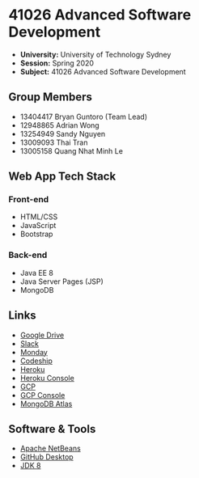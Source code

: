 # 41026 Advanced Software Development

- **University:** University of Technology Sydney
- **Session:** Spring 2020
- **Subject:** 41026 Advanced Software Development

## Group Members

- 13404417 Bryan Guntoro (Team Lead)
- 12948865 Adrian Wong
- 13254949 Sandy Nguyen
- 13009093 Thai Tran
- 13005158 Quang Nhat Minh Le

## Web App Tech Stack

### Front-end
- HTML/CSS
- JavaScript
- Bootstrap

### Back-end
- Java EE 8
- Java Server Pages (JSP)
- MongoDB

## Links

- [Google Drive](https://drive.google.com/drive/folders/1hYSAZWtSsTQhhmAIcCVMuD98-YkmWGMC?usp=sharing)
- [Slack](https://app.slack.com/client/T0187MBJ8E6/C018XGMRZSL)
- [Monday](https://introdcution-to-software-development.monday.com/boards/676182606)
- [Codeship](https://app.codeship.com/rapid-clean)
- [Heroku](https://rapidclean.herokuapp.com/)
- [Heroku Console](https://dashboard.heroku.com/apps/rapidclean)
- [GCP](https://rapid-clean-287217.ts.r.appspot.com/)
- [GCP Console](https://console.cloud.google.com/home/dashboard?project=rapid-clean-287217)
- [MongoDB Atlas](https://cloud.mongodb.com/v2/5f421021eb308e2f3016e728#clusters)

## Software & Tools

- [Apache NetBeans](https://netbeans.apache.org/download/index.html)
- [GitHub Desktop](https://desktop.github.com/)
- [JDK 8](https://www.oracle.com/java/technologies/javase/javase-jdk8-downloads.html)
